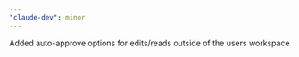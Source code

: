 ```yaml
---
"claude-dev": minor
---
```


Added auto-approve options for edits/reads outside of the users workspace
